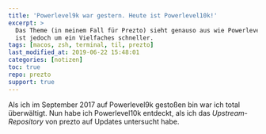 ```yaml
---
title: 'Powerlevel9k war gestern. Heute ist Powerlevel10k!'
excerpt: >
  Das Theme (in meinem Fall für Prezto) sieht genauso aus wie Powerlevel9k,
  ist jedoch um ein Vielfaches schneller.
tags: [macos, zsh, terminal, til, prezto]
last_modified_at: 2019-06-22 15:48:01
categories: [notizen]
toc: true
repo: prezto
support: true
---
```


Als ich im September 2017 auf Powerlevel9k gestoßen bin war ich total überwältigt.
Nun habe ich Powerlevel10k entdeckt, als ich das _Upstream-Repository_ von prezto
auf Updates untersucht habe.
